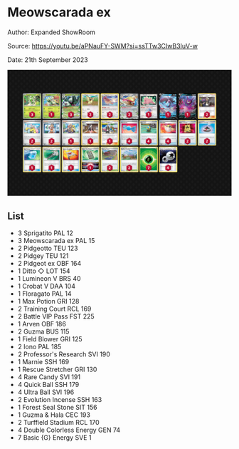 # Meowscarada ex

Author: Expanded ShowRoom

Source: <https://youtu.be/aPNauFY-SWM?si=ssTTw3CIwB3IuV-w>

Date: 21th September 2023

![decklist](../../images/OBF/Meowscarada%20ex/1-%20Meowscarada%20ex.png)

## List

* 3 Sprigatito PAL 12
* 3 Meowscarada ex PAL 15
* 2 Pidgeotto TEU 123
* 2 Pidgey TEU 121
* 2 Pidgeot ex OBF 164
* 1 Ditto ◇ LOT 154
* 1 Lumineon V BRS 40
* 1 Crobat V DAA 104
* 1 Floragato PAL 14
* 1 Max Potion GRI 128
* 2 Training Court RCL 169
* 2 Battle VIP Pass FST 225
* 1 Arven OBF 186
* 2 Guzma BUS 115
* 1 Field Blower GRI 125
* 2 Iono PAL 185
* 2 Professor's Research SVI 190
* 1 Marnie SSH 169
* 1 Rescue Stretcher GRI 130
* 4 Rare Candy SVI 191
* 4 Quick Ball SSH 179
* 4 Ultra Ball SVI 196
* 2 Evolution Incense SSH 163
* 1 Forest Seal Stone SIT 156
* 1 Guzma & Hala CEC 193
* 2 Turffield Stadium RCL 170
* 4 Double Colorless Energy GEN 74
* 7 Basic {G} Energy SVE 1
